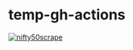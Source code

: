 # temp-gh-actions

[![nifty50scrape](https://github.com/amrrs/temp-gh-actions/actions/workflows/main.yaml/badge.svg)](https://github.com/amrrs/temp-gh-actions/actions/workflows/main.yaml)
